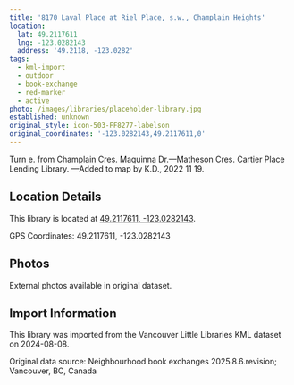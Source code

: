 ```yaml
---
title: '8170 Laval Place at Riel Place, s.w., Champlain Heights'
location:
  lat: 49.2117611
  lng: -123.0282143
  address: '49.2118, -123.0282'
tags:
  - kml-import
  - outdoor
  - book-exchange
  - red-marker
  - active
photo: /images/libraries/placeholder-library.jpg
established: unknown
original_style: icon-503-FF8277-labelson
original_coordinates: '-123.0282143,49.2117611,0'
---
```

Turn e. from Champlain Cres.
Maquinna Dr.—Matheson Cres.
Cartier Place Lending Library.
—Added to map by K.D., 2022 11 19.  

## Location Details

This library is located at [49.2117611, -123.0282143](https://www.google.com/maps?q=49.2117611,-123.0282143).

GPS Coordinates: 49.2117611, -123.0282143

## Photos

External photos available in original dataset.

## Import Information

This library was imported from the Vancouver Little Libraries KML dataset on 2024-08-08.

Original data source: Neighbourhood book exchanges 2025.8.6.revision; Vancouver, BC, Canada
